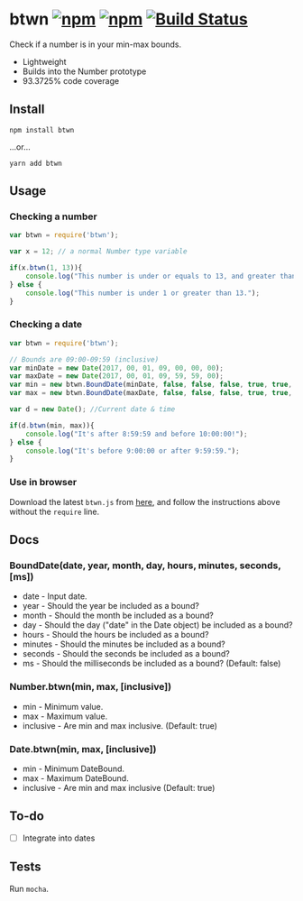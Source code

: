 # btwn [![npm](https://img.shields.io/npm/v/btwn.svg)]() [![npm](https://img.shields.io/npm/dt/btwn.svg)]() [![Build Status](https://travis-ci.org/moriczgergo/btwn.svg?branch=master)](https://travis-ci.org/moriczgergo/btwn)

Check if a number is in your min-max bounds.

 * Lightweight
 * Builds into the Number prototype
 * 93.3725% code coverage

## Install

```
npm install btwn
```
...or...
```
yarn add btwn
```

## Usage

### Checking a number

```js
var btwn = require('btwn');

var x = 12; // a normal Number type variable

if(x.btwn(1, 13)){
	console.log("This number is under or equals to 13, and greater than or equals to 1.");
} else {
	console.log("This number is under 1 or greater than 13.");
}
```

### Checking a date

```js
var btwn = require('btwn');

// Bounds are 09:00-09:59 (inclusive)
var minDate = new Date(2017, 00, 01, 09, 00, 00, 00);
var maxDate = new Date(2017, 00, 01, 09, 59, 59, 00);
var min = new btwn.BoundDate(minDate, false, false, false, true, true, false, false); //See the usage of these booleans in the docs below
var max = new btwn.BoundDate(maxDate, false, false, false, true, true, true, false); //See the usage of these booleans in the docs below

var d = new Date(); //Current date & time

if(d.btwn(min, max)){
	console.log("It's after 8:59:59 and before 10:00:00!");
} else {
	console.log("It's before 9:00:00 or after 9:59:59.");
}
```
### Use in browser

Download the latest `btwn.js` from [here](https://github.com/moriczgergo/btwn/releases/latest), and follow the instructions above without the `require` line.

## Docs

### BoundDate(date, year, month, day, hours, minutes, seconds, [ms])

 * date - Input date.
 * year - Should the year be included as a bound?
 * month - Should the month be included as a bound?
 * day - Should the day ("date" in the Date object) be included as a bound?
 * hours - Should the hours be included as a bound?
 * minutes - Should the minutes be included as a bound?
 * seconds - Should the seconds be included as a bound?
 * ms - Should the milliseconds be included as a bound? (Default: false)

### Number.btwn(min, max, [inclusive])

 * min - Minimum value.
 * max - Maximum value.
 * inclusive - Are min and max inclusive. (Default: true)

### Date.btwn(min, max, [inclusive])

 * min - Minimum DateBound.
 * max - Maximum DateBound.
 * inclusive - Are min and max inclusive (Default: true)

## To-do

 * [ ] Integrate into dates

## Tests

Run `mocha`.
